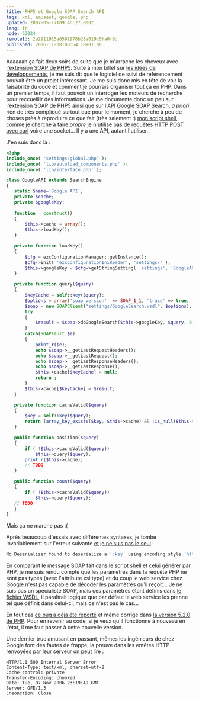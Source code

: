 ```yaml
---
title: PHP5 et Google SOAP Search API
tags: xml, amusant, google, php
updated: 2007-05-17T09:46:27.000Z
lang: fr
node: 63024
remoteId: 2a2911915a6591978b28a019c0fa0f9d
published: 2006-11-08T00:54:18+01:00
---
```

 
Aaaaaah ça fait deux soirs de suite que je m'arrache les cheveux avec [l'extension SOAP de PHP5](http://fr.php.net/manual/en/ref.soap.php). Suite à mon billet sur [les idées de développements](/post/des-idees-plein-d-idees-trop-d-idees), je me suis dit que le logiciel de suivi de référencement pouvait être un projet intéressant. Je me suis donc mis en tête de voir la faisabilité du code et comment je pourrais organiser tout ça en PHP. Dans un premier temps, il faut pouvoir un interroger les moteurs de recherche pour reccueillir des informations. Je me documente donc un peu sur l'extension SOAP de PHP5 ainsi que sur [l'API Google SOAP Search](http://code.google.com/apis/soapsearch/), *a priori* rien de très compliqué surtout que pour le moment, je cherche à peu de choses près à reproduire ce que fait (très salement :) [mon script shell](/post/un-script-shell-pour-compter-le-nombre-de-pages-indexees-dans-google), comme je cherche à faire *propre* je n'utilise pas de requêtes [HTTP POST avec curl](http://fr.php.net/manual/en/ref.curl.php) voire une socket... Il y a une API, autant l'utiliser.

 
J'en suis donc là :

 ``` php
<?php
include_once( 'settings/global.php' );
include_once( 'lib/autoload_components.php' );
include_once( 'lib/interface.php' );

class GoogleAPI extends SearchEngine
{
    static $name='Google API';
    private $cache;
    private $googleKey;
    
    function __construct()
    {
        $this->cache = array();
        $this->loadKey();
    }

    private function loadKey()
    {
        $cfg = ezcConfigurationManager::getInstance();
        $cfg->init( 'ezcConfigurationIniReader', 'settings/' );
        $this->googleKey = $cfg->getStringSetting( 'settings', 'GoogleAPI', 'GoogleKey' );
    }

    private function query($query)
    {
        $keyCache = self::key($query);
        $options = array('soap_version'  => SOAP_1_1, 'trace' => true, 'exceptions' => true);
        $soap = new SOAPClient("settings/GoogleSearch.wsdl", $options);
        try 
        {
            $result = $soap->doGoogleSearch($this->googleKey, $query, 0, 100, false, '',false, '','','');
        }
        catch(SOAPFault $e)
        {
            print_r($e);
            echo $soap->__getLastRequestHeaders();
            echo $soap->__getLastRequest();
            echo $soap->__getLastResponseHeaders();
            echo $soap->__getLastResponse();
            $this->cache[$keyCache] = null;
            return ;
        }
        $this->cache[$keyCache] = $result;
    }

    private function cacheValid($query)
    {
        $key = self::key($query);
        return (array_key_exists($key, $this->cache) && !is_null($this->cache[$key]));
    }

    public function position($query)
    {
        if ( !$this->cacheValid($query))
            $this->query($query);
        print_r($this->cache);
        // TODO
    }

    public function count($query)
    {
        if ( !$this->cacheValid($query))
            $this->query($query);
    // TODO
    }
}
```

 
Mais ça ne marche pas :(

Après beaucoup d'essais avec différentes syntaxes, je tombe invariablement sur l'erreur suivante [et je ne suis pas le seul](http://groups.google.com/groups/search?q=No%20Deserializer%20found%20to%20deserialize%20key&amp;qt_s=Search) :

 ``` php
No Deserializer found to deserialize a ':key' using encoding style 'http://schemas.xmlsoap.org/soap/encoding/'.
```

 
En comparant le message SOAP fait dans le script shell et celui générer par PHP, je me suis rendu compte que les paramètres dans la requête PHP ne sont pas typés (avec l'attribute xsi:type) et du coup le web service chez Google n'est pas capable de décoder les paramètres qu'il reçoit... Je ne suis pas un spécialiste SOAP, mais ces paramètres étant définis dans [le fichier WSDL](http://api.google.com/GoogleSearch.wsdl), il paraîtrait logique que par défaut le web service les prenne tel que définit dans celui-ci, mais ce n'est pas le cas...

 
En tout cas [ce bug a déjà été reporté](http://bugs.php.net/bug.php?id=37523) et même corrigé dans [la version 5.2.0 de PHP](http://fr.php.net/ChangeLog-5.php). Pour en revenir au code, si je veux qu'il fonctionne à nouveau en l'état, il me faut passer à cette nouvelle version.

 
Une dernier truc amusant en passant, mêmes les ingénieurs de chez Google font des fautes de frappe, la preuve dans les entêtes HTTP renvoyées par leur serveur on peut lire :

 ``` 
HTTP/1.1 500 Internal Server Error
Content-Type: text/xml; charset=utf-8
Cache-control: private
Transfer-Encoding: chunked
Date: Tue, 07 Nov 2006 23:19:49 GMT
Server: GFE/1.3
Cneonction: Close
```

